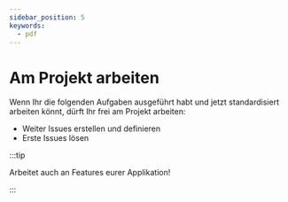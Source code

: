 ```yaml
---
sidebar_position: 5
keywords:
  - pdf
---
```


# Am Projekt arbeiten

Wenn Ihr die folgenden Aufgaben ausgeführt habt und jetzt standardisiert
arbeiten könnt, dürft Ihr frei am Projekt arbeiten:

- Weiter Issues erstellen und definieren
- Erste Issues lösen

:::tip

Arbeitet auch an Features eurer Applikation!

:::
